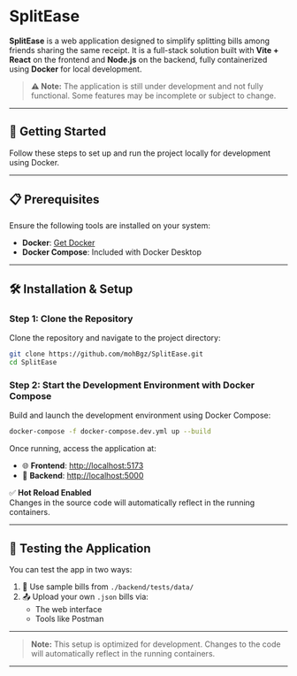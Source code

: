 # SplitEase

**SplitEase** is a web application designed to simplify splitting bills among friends sharing the same receipt. It is a full-stack solution built with **Vite + React** on the frontend and **Node.js** on the backend, fully containerized using **Docker** for local development.

> **⚠️ Note:** The application is still under development and not fully functional. Some features may be incomplete or subject to change.
---

## 🚀 Getting Started

Follow these steps to set up and run the project locally for development using Docker.

---

## 📋 Prerequisites

Ensure the following tools are installed on your system:

- **Docker**: [Get Docker](https://www.docker.com/get-started)
- **Docker Compose**: Included with Docker Desktop

---

## 🛠️ Installation & Setup

### Step 1: Clone the Repository

Clone the repository and navigate to the project directory:

```bash
git clone https://github.com/mohBgz/SplitEase.git
cd SplitEase
```

### Step 2: Start the Development Environment with Docker Compose

Build and launch the development environment using Docker Compose:

```bash
docker-compose -f docker-compose.dev.yml up --build
```

Once running, access the application at:

- 🌐 **Frontend**: [http://localhost:5173](http://localhost:5173)
- 🔌 **Backend**: [http://localhost:5000](http://localhost:5000)

✅ **Hot Reload Enabled**  
Changes in the source code will automatically reflect in the running containers.

---

## 🧪 Testing the Application

You can test the app in two ways:

1. 📁 Use sample bills from `./backend/tests/data/`
2. 📤 Upload your own `.json` bills via:
    - The web interface
    - Tools like Postman

---


> **Note:** This setup is optimized for development. Changes to the code will automatically reflect in the running containers.

---
